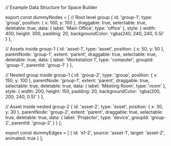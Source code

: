 // Example Data Structure for Space Builder

export const dummyNodes = [
  // Root level group
  {
    id: 'group-1',
    type: 'group',
    position: { x: 100, y: 100 },
    draggable: true,
    selectable: true,
    deletable: true,
    data: { 
      label: 'Main Office',
      type: 'office'
    },
    style: {
      width: 400,
      height: 300,
      padding: 20,
      backgroundColor: 'rgba(240, 240, 240, 0.5)'
    }
  },
  
  // Assets inside group-1
  {
    id: 'asset-1',
    type: 'asset',
    position: { x: 50, y: 50 },
    parentNode: 'group-1',
    extent: 'parent',
    draggable: true,
    selectable: true,
    deletable: true,
    data: {
      label: 'Workstation 1',
      type: 'computer',
      groupId: 'group-1',
      parentId: 'group-1'
    }
  },

  // Nested group inside group-1
  {
    id: 'group-2',
    type: 'group',
    position: { x: 150, y: 100 },
    parentNode: 'group-1',
    extent: 'parent',
    draggable: true,
    selectable: true,
    deletable: true,
    data: {
      label: 'Meeting Room',
      type: 'room'
    },
    style: {
      width: 200,
      height: 150,
      padding: 20,
      backgroundColor: 'rgba(200, 200, 240, 0.5)'
    }
  },

  // Asset inside nested group-2
  {
    id: 'asset-2',
    type: 'asset',
    position: { x: 30, y: 30 },
    parentNode: 'group-2',
    extent: 'parent',
    draggable: true,
    selectable: true,
    deletable: true,
    data: {
      label: 'Projector',
      type: 'device',
      groupId: 'group-2',
      parentId: 'group-2'
    }
  }
];

export const dummyEdges = [
  {
    id: 'e1-2',
    source: 'asset-1',
    target: 'asset-2',
    animated: true
  }
];

